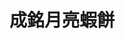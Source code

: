 ---
title: "成銘月亮蝦餅"
description: "成銘月亮蝦餅"
layout: shop
keywords:
  - 美食競賽
  - 台灣美食
  - 美食精選
datePublished: "2025-06-30"
dateModified: "2025-07-03"
city: "新北市"
district: "永和區"
address: "新北市永和區保平路18巷2號"
phone: "0979888215"
geo: "25.00835352193154, 121.51146774306527"
google_map: "https://maps.app.goo.gl/6JugaaFyeRSPZ2uu5"
footinder: "https://footinder.com.tw/%E6%96%B0%E5%8C%97%E5%B8%82%E6%B0%B8%E5%92%8C%E5%8D%80/362039/"
official: "https://www.instagram.com/chmin888/"
award:
  - name: "夜市王"
    year: "2024"
    entries:
      - nightMarket: "樂華夜市"
        food_type: "雞排"
        rank: "第六名"
      - nightMarket: "樂華夜市"
        food_type: "海鮮"
        rank: "第二名"

---